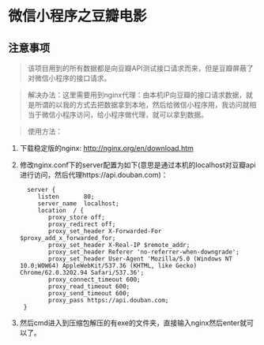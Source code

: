 # 微信小程序之豆瓣电影

> 


## 注意事项

> 该项目用到的所有数据都是向豆瓣API测试接口请求而来，但是豆瓣屏蔽了对微信小程序的接口请求。

> 解决办法：这里需要用到nginx代理：由本机IP向豆瓣的接口请求数据，就是所谓的以我的方式去把数据拿到本地，然后给微信小程序用，我访问就相当于微信小程序访问，给小程序做代理，就可以拿到数据。

> 使用方法：

1. 下载稳定版的nginx: http://nginx.org/en/download.htm

2. 修改nginx.conf下的server配置为如下(意思是通过本机的localhost对豆瓣api进行访问，然后代理https://api.douban.com)：

   ```
     server {
        listen       80;
        server_name  localhost;
        location  / {  
           proxy_store off;
           proxy_redirect off;
           proxy_set_header X-Forwarded-For $proxy_add_x_forwarded_for;
           proxy_set_header X-Real-IP $remote_addr;
           proxy_set_header Referer 'no-referrer-when-downgrade';
           proxy_set_header User-Agent 'Mozilla/5.0 (Windows NT 10.0;WOW64) AppleWebKit/537.36 (KHTML, like Gecko) Chrome/62.0.3202.94 Safari/537.36';
           proxy_connect_timeout 600;
           proxy_read_timeout 600;
           proxy_send_timeout 600;
           proxy_pass https://api.douban.com;
    }
   ```
3. 然后cmd进入到压缩包解压的有exe的文件夹，直接输入nginx然后enter就可以了。

